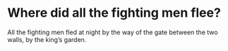 # Where did all the fighting men flee?

All the fighting men fled at night by the way of the gate between the two walls, by the king’s garden.
